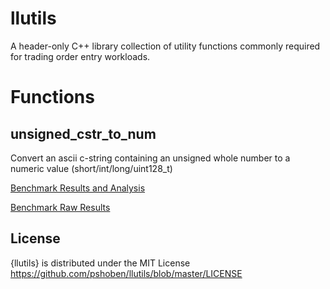 # llutils

A header-only C++ library collection of utility functions commonly required for trading order entry workloads.

# Functions

## unsigned_cstr_to_num 

Convert an ascii c-string containing an unsigned whole number to a numeric value (short/int/long/uint128_t)

[Benchmark Results and Analysis](https://github.com/pshoben/llutils/blob/master/wiki/unsigned_cstr_to_num.md)

[Benchmark Raw Results](https://github.com/pshoben/llutils/blob/master/wiki/unsigned_cstr_to_num.md)



## License

{llutils} is distributed under the MIT License
<https://github.com/pshoben/llutils/blob/master/LICENSE>


